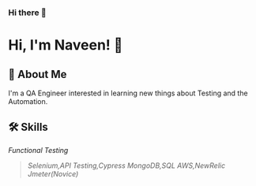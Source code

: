 ### Hi there 👋

<!--
**naveennvn/naveennvn** is a ✨ _special_ ✨ repository because its `README.md` (this file) appears on your GitHub profile.

Here are some ideas to get you started:

- 🔭 I’m currently working on ...
- 🌱 I’m currently learning ...
- 👯 I’m looking to collaborate on ...
- 🤔 I’m looking for help with ...
- 💬 Ask me about ...
- 📫 How to reach me: ...
- 😄 Pronouns: ...
- ⚡ Fun fact: ...
-->

# Hi, I'm Naveen! 👋


## 🚀 About Me
I'm a QA Engineer interested in learning new things about Testing and the Automation.


## 🛠 Skills
_Functional Testing_
>_Selenium,API Testing,Cypress_
_MongoDB,SQL_
>_AWS,NewRelic_
_Jmeter(Novice)_




